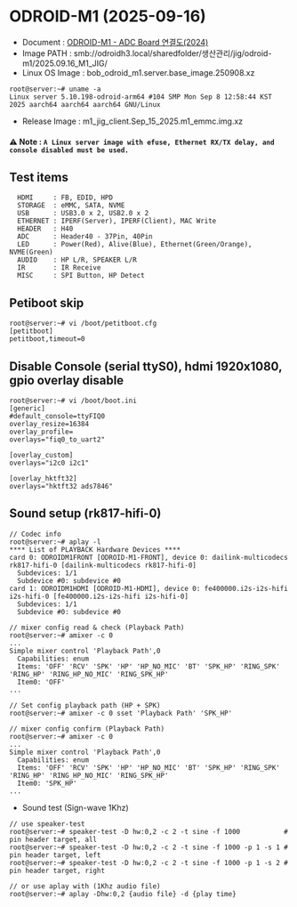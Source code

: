 # ODROID-M1 (2025-09-16)

* Document : [ODROID-M1 - ADC Board 연결도(2024)](https://docs.google.com/spreadsheets/d/1mUUWAhZeI7kd9SqFgP_7Fea8CZK7xyCqQDq9VtFoWFI/edit?gid=0#gid=0)
* Image PATH     : smb://odroidh3.local/sharedfolder/생산관리/jig/odroid-m1/2025.09.16_M1_JIG/
* Linux OS Image : bob_odroid_m1.server.base_image.250908.xz
```
root@server:~# uname -a
Linux server 5.10.198-odroid-arm64 #104 SMP Mon Sep 8 12:58:44 KST 2025 aarch64 aarch64 aarch64 GNU/Linux
```
* Release Image  : m1_jig_client.Sep_15_2025.m1_emmc.img.xz

#### ⚠️ **Note : `A Linux server image with efuse, Ethernet RX/TX delay, and console disabled must be used.`**

## Test items
```
  HDMI     : FB, EDID, HPD
  STORAGE  : eMMC, SATA, NVME
  USB      : USB3.0 x 2, USB2.0 x 2
  ETHERNET : IPERF(Server), IPERF(Client), MAC Write
  HEADER   : H40
  ADC      : Header40 - 37Pin, 40Pin
  LED      : Power(Red), Alive(Blue), Ethernet(Green/Orange), NVME(Green)
  AUDIO    : HP L/R, SPEAKER L/R
  IR       : IR Receive
  MISC     : SPI Button, HP Detect
```

## Petiboot skip
```
root@server:~# vi /boot/petitboot.cfg
[petitboot]
petitboot,timeout=0
```

## Disable Console (serial ttyS0), hdmi 1920x1080, gpio overlay disable
```
root@server:~# vi /boot/boot.ini
[generic]
#default_console=ttyFIQ0
overlay_resize=16384
overlay_profile=
overlays="fiq0_to_uart2"

[overlay_custom]
overlays="i2c0 i2c1"

[overlay_hktft32]
overlays="hktft32 ads7846"
```

## Sound setup (rk817-hifi-0)
```
// Codec info
root@server:~# aplay -l
**** List of PLAYBACK Hardware Devices ****
card 0: ODROIDM1FRONT [ODROID-M1-FRONT], device 0: dailink-multicodecs rk817-hifi-0 [dailink-multicodecs rk817-hifi-0]
  Subdevices: 1/1
  Subdevice #0: subdevice #0
card 1: ODROIDM1HDMI [ODROID-M1-HDMI], device 0: fe400000.i2s-i2s-hifi i2s-hifi-0 [fe400000.i2s-i2s-hifi i2s-hifi-0]
  Subdevices: 1/1
  Subdevice #0: subdevice #0

// mixer config read & check (Playback Path)
root@server:~# amixer -c 0
...
Simple mixer control 'Playback Path',0
  Capabilities: enum
  Items: 'OFF' 'RCV' 'SPK' 'HP' 'HP_NO_MIC' 'BT' 'SPK_HP' 'RING_SPK' 'RING_HP' 'RING_HP_NO_MIC' 'RING_SPK_HP'
  Item0: 'OFF'
...

// Set config playback path (HP + SPK)
root@server:~# amixer -c 0 sset 'Playback Path' 'SPK_HP'

// mixer config confirm (Playback Path)
root@server:~# amixer -c 0
...
Simple mixer control 'Playback Path',0
  Capabilities: enum
  Items: 'OFF' 'RCV' 'SPK' 'HP' 'HP_NO_MIC' 'BT' 'SPK_HP' 'RING_SPK' 'RING_HP' 'RING_HP_NO_MIC' 'RING_SPK_HP'
  Item0: 'SPK_HP'
...

```

* Sound test (Sign-wave 1Khz)
```
// use speaker-test
root@server:~# speaker-test -D hw:0,2 -c 2 -t sine -f 1000           # pin header target, all
root@server:~# speaker-test -D hw:0,2 -c 2 -t sine -f 1000 -p 1 -s 1 # pin header target, left
root@server:~# speaker-test -D hw:0,2 -c 2 -t sine -f 1000 -p 1 -s 2 # pin header target, right

// or use aplay with (1Khz audio file)
root@server:~# aplay -Dhw:0,2 {audio file} -d {play time}
```

